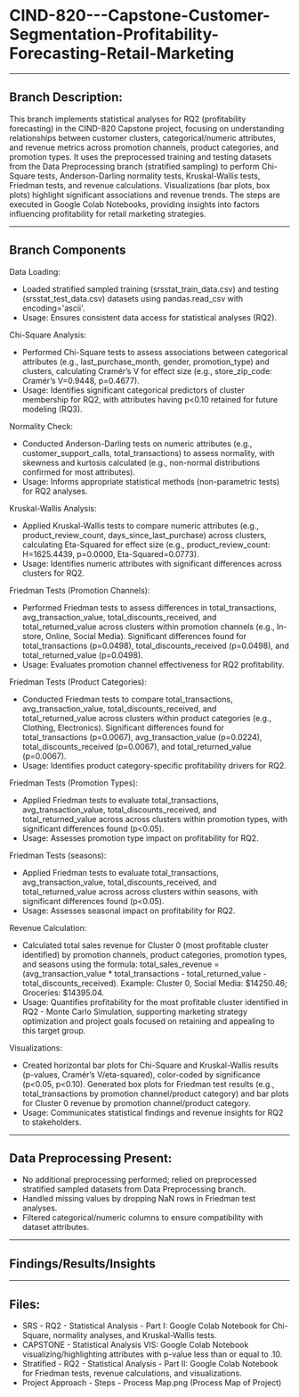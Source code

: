 # CIND-820---Capstone-Customer-Segmentation-Profitability-Forecasting-Retail-Marketing

---

## Branch Description:
This branch implements statistical analyses for RQ2 (profitability forecasting) in the CIND-820 Capstone project, focusing on understanding relationships between customer clusters, categorical/numeric attributes, and revenue metrics across promotion channels, product categories, and promotion types. It uses the preprocessed training and testing datasets from the Data Preprocessing branch (stratified sampling) to perform Chi-Square tests, Anderson-Darling normality tests, Kruskal-Wallis tests, Friedman tests, and revenue calculations. Visualizations (bar plots, box plots) highlight significant associations and revenue trends. The steps are executed in Google Colab Notebooks, providing insights into factors influencing profitability for retail marketing strategies.

---
## Branch Components
Data Loading:
- Loaded stratified sampled training (srsstat_train_data.csv) and testing (srsstat_test_data.csv) datasets using pandas.read_csv with encoding='ascii'.
- Usage: Ensures consistent data access for statistical analyses (RQ2).

Chi-Square Analysis:
- Performed Chi-Square tests to assess associations between categorical attributes (e.g., last_purchase_month, gender, promotion_type) and clusters, calculating Cramér’s V for effect size (e.g., store_zip_code: Cramér’s V=0.9448, p=0.4677).
- Usage: Identifies significant categorical predictors of cluster membership for RQ2, with attributes having p<0.10 retained for future modeling (RQ3).

Normality Check:
- Conducted Anderson-Darling tests on numeric attributes (e.g., customer_support_calls, total_transactions) to assess normality, with skewness and kurtosis calculated (e.g., non-normal distributions confirmed for most attributes).
- Usage: Informs appropriate statistical methods (non-parametric tests) for RQ2 analyses.

Kruskal-Wallis Analysis:
- Applied Kruskal-Wallis tests to compare numeric attributes (e.g., product_review_count, days_since_last_purchase) across clusters, calculating Eta-Squared for effect size (e.g., product_review_count: H=1625.4439, p=0.0000, Eta-Squared=0.0773).
- Usage: Identifies numeric attributes with significant differences across clusters for RQ2.

Friedman Tests (Promotion Channels):
- Performed Friedman tests to assess differences in total_transactions, avg_transaction_value, total_discounts_received, and total_returned_value across clusters within promotion channels (e.g., In-store, Online, Social Media). Significant differences found for total_transactions (p=0.0498), total_discounts_received (p=0.0498), and total_returned_value (p=0.0498).
- Usage: Evaluates promotion channel effectiveness for RQ2 profitability.

Friedman Tests (Product Categories):
- Conducted Friedman tests to compare total_transactions, avg_transaction_value, total_discounts_received, and total_returned_value across clusters within product categories (e.g., Clothing, Electronics). Significant differences found for total_transactions (p=0.0067), avg_transaction_value (p=0.0224), total_discounts_received (p=0.0067), and total_returned_value (p=0.0067).
- Usage: Identifies product category-specific profitability drivers for RQ2.

Friedman Tests (Promotion Types):
- Applied Friedman tests to evaluate total_transactions, avg_transaction_value, total_discounts_received, and total_returned_value across across clusters within promotion types, with significant differences found (p<0.05).
- Usage: Assesses promotion type impact on profitability for RQ2.

Friedman Tests (seasons):
- Applied Friedman tests to evaluate total_transactions, avg_transaction_value, total_discounts_received, and total_returned_value across across clusters within seasons, with significant differences found (p<0.05).
- Usage: Assesses seasonal impact on profitability for RQ2.

Revenue Calculation:
- Calculated total sales revenue for Cluster 0 (most profitable cluster identified) by promotion channels, product categories, promotion types, and seasons using the formula: total_sales_revenue = (avg_transaction_value * total_transactions - total_returned_value - total_discounts_received). Example: Cluster 0, Social Media: $14250.46; Groceries: $14395.04.
- Usage: Quantifies profitability for the most profitable cluster identified in RQ2 - Monte Carlo Simulation, supporting marketing strategy optimization and project goals focused on retaining and appealing to this target group.

Visualizations:
- Created horizontal bar plots for Chi-Square and Kruskal-Wallis results (p-values, Cramér’s V/eta-squared), color-coded by significance (p<0.05, p<0.10). Generated box plots for Friedman test results (e.g., total_transactions by promotion channel/product category) and bar plots for Cluster 0 revenue by promotion channel/product category.
- Usage: Communicates statistical findings and revenue insights for RQ2 to stakeholders.

---
## Data Preprocessing Present:
- No additional preprocessing performed; relied on preprocessed stratified sampled datasets from Data Preprocessing branch.
- Handled missing values by dropping NaN rows in Friedman test analyses.
- Filtered categorical/numeric columns to ensure compatibility with dataset attributes.

---
## Findings/Results/Insights

---
## Files:
- SRS - RQ2 - Statistical Analysis - Part I: Google Colab Notebook for Chi-Square, normality analyses, and Kruskal-Wallis tests.
- CAPSTONE - Statistical Analysis VIS: Google Colab Notebook visualizing/highlighting attributes with p-value less than or equal to .10.
- Stratified - RQ2 - Statistical Analysis - Part II: Google Colab Notebook for Friedman tests, revenue calculations, and visualizations.
- Project Approach - Steps - Process Map.png (Process Map of Project)







